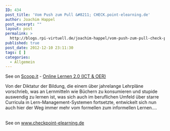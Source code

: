 ```yaml
---
ID: 434
post_title: 'Vom Push zum Pull &#8211; CHECK.point-elearning.de'
author: Joachim Happel
post_excerpt: ""
layout: post
permalink: >
  http://blogs.rpi-virtuell.de/joachim-happel/vom-push-zum-pull-check-point-elearning-de/
published: true
post_date: 2012-12-10 23:11:30
tags: [ ]
categories:
  - Allgemein
---
```

See on <a href='http://www.scoop.it/t/online-lernen-2-0/p/3676013860/vom-push-zum-pull-check-point-elearning-de'>Scoop.it</a> - <a href='http://www.scoop.it/t/online-lernen-2-0'>Online Lernen 2.0 (ICT &amp; OER)</a><br /><p>Von der Diktatur der Bildung, die einem &uuml;ber jahrelange Lehrpl&auml;ne vorschrieb, was an Lernmitteln wie B&uuml;chern zu konsumieren und stupide auswendig zu lernen ist, was sich auch im beruflichen Umfeld &uuml;ber starre Curricula in Lern-Management-Systemen fortsetzte, entwickelt sich nun auch hier der Weg immer mehr vom formellen zum informellen Lernen....</p><br />See on <a href='http://www.checkpoint-elearning.de/article/11634.html'>www.checkpoint-elearning.de</a>